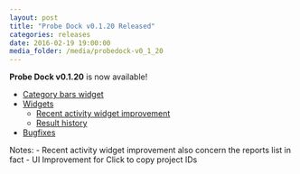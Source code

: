 ```yaml
---
layout: post
title: "Probe Dock v0.1.20 Released"
categories: releases
date: 2016-02-19 19:00:00
media_folder: /media/probedock-v0_1_20
---
```


**Probe Dock v0.1.20** is now available!


* [Category bars widget](#category-bars)
* [Widgets](#widgets)
	* [Recent activity widget improvement](#recent-activity)
	* [Result history](#result-history)
* [Bugfixes](#bugfixes)

Notes:
	- Recent activity widget improvement also concern the reports list in fact
	- UI Improvement for Click to copy project IDs